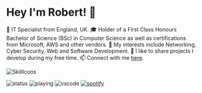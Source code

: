 # Hey I'm Robert! 👋

💼 IT Specialist from England, UK.
🎓 Holder of a First Class Honours Bachelor of Science (BSc) in Computer Science as well as certifications from Microsoft, AWS and other vendors.
🔭 My interests include Networking, Cyber Security, Web and Software Development.
🐙 I like to share projects I develop during my free time.
📫 Connect with me [here](https://robsd.github.io).

![SkillIcons](https://skillicons.dev/icons?i=aws,ansible,apple,azure,bash,bootstrap,css,cloudflare,debian,discord,docker,firebase,flask,gcp,git,github,gmail,html,instagram,java,js,jquery,kali,linkedin,linux,md,mongodb,mysql,netlify,nginx,nodejs,notion,php,postman,powershell,py,raspberrypi,replit,twitter,ubuntu,vercel,vim,vscode,windows,wordpress)

![status](https://api.statusbadges.me/badge/status/172462402078507008?simple=true)
![playing](https://api.statusbadges.me/badge/playing/172462402078507008)
![vscode](https://api.statusbadges.me/badge/vscode/172462402078507008)
[![spotify](https://api.statusbadges.me/badge/spotify/172462402078507008)](https://api.statusbadges.me/openspotify/172462402078507008)
